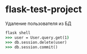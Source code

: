 # flask-test-project


Удаление пользователя из БД
```cmd
flask shell
>>> user = User.query.get(1)
>>> db.session.delete(user)
>>> db.session.commit()
```
